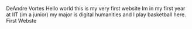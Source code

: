 DeAndre Vortes 
Hello world this is my very first website
Im in my first year at IIT (im a junior) my major is digital humanities and I play basketball here.
First Webste
